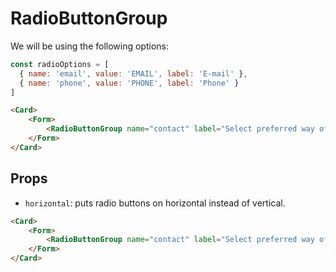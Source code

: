 <script setup>
import RadioButtonGroup from '../../../lib/components/form/RadioButtonGroup.vue'
import Form from '../../../lib/components/form/Form.vue'
import Card from '../../../lib/components/info/Card.vue'

const radioOptions = [
  { name: 'email', value: 'EMAIL', label: 'E-mail' },
  { name: 'phone', value: 'PHONE', label: 'Phone' }
]
</script>

# RadioButtonGroup

We will be using the following options:

```js
const radioOptions = [
  { name: 'email', value: 'EMAIL', label: 'E-mail' },
  { name: 'phone', value: 'PHONE', label: 'Phone' }
]
```

<Card>
    <Form>
        <RadioButtonGroup name="contact" label="Select preferred way of contact" :inputValues="radioOptions" />
    </Form>
</Card>

```html
<Card>
    <Form>
        <RadioButtonGroup name="contact" label="Select preferred way of contact" :inputValues="radioOptions" />
    </Form>
</Card>
```

<div class="mb-xs-8" />

## Props

- `horizontal`: puts radio buttons on horizontal instead of vertical.

<Card>
    <Form>
        <RadioButtonGroup name="contact" label="Select preferred way of contact" horizontal :inputValues="radioOptions" />
    </Form>
</Card>

```html
<Card>
    <Form>
        <RadioButtonGroup name="contact" label="Select preferred way of contact" horizontal :inputValues="radioOptions" />
    </Form>
</Card>
```

<div class="mb-xs-8" />
